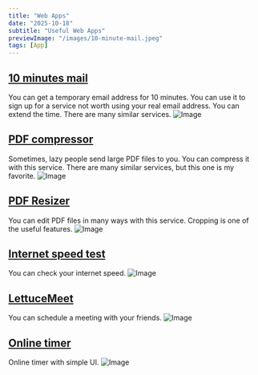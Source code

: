 ```yaml
---
title: "Web Apps"
date: "2025-10-18"
subtitle: "Useful Web Apps"
previewImage: "/images/10-minute-mail.jpeg"
tags: [App]
---
```



## [10 minutes mail](https://10minemail.com/en/)
You can get a temporary email address for 10 minutes. You can use it to sign up for a service not worth using your real email address. You can extend the time. There are many similar services.
![Image](/images/10-minute-mail.jpeg)


## [PDF compressor](https://www.ilovepdf.com/compress_pdf)
Sometimes, lazy people send large PDF files to you. You can compress it with this service. There are many similar services, but this one is my favorite.
![Image](/images/pdf.jpeg)


## [PDF Resizer](https://pdfresizer.com/crop)
You can edit PDF files in many ways with this service.
Cropping is one of the useful features.
![Image](/images/pdfresizer.jpeg)


## [Internet speed test](https://fast.com/)
You can check your internet speed.
![Image](/images/fast.jpeg)


## [LettuceMeet](https://lettucemeet.com/)
You can schedule a meeting with your friends.
![Image](/images/lettucemeet.jpeg)


## [Online timer](https://vclock.com/timer/)
Online timer with simple UI.
![Image](/images/online-timer.jpeg)
